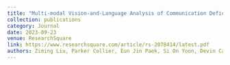 ```yaml
---
title: "Multi-modal Vision-and-Language Analysis of Communication Deficits due to Alzheimer’s Disease"
collection: publications
category: Journal
date: 2023-09-23
venue: ResearchSquare
link: https://www.researchsquare.com/article/rs-2078414/latest.pdf
authors: Ziming Liu, Parker Collier, Eun Jin Paek, Si On Yoon, Devin Casenhiser, Wenjun Zhou, Skylar Simpson, Xiaopeng Zhao
---
```

